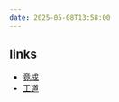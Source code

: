 ```yaml
---
date: 2025-05-08T13:58:00
---
```


## links

- [竟成](https://space.bilibili.com/1048826059/)
- [王道](https://space.bilibili.com/95228778)
